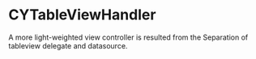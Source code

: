 # CYTableViewHandler
A more light-weighted view controller is resulted from the Separation of tableview delegate and datasource.
